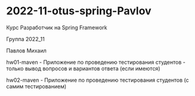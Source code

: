 # 2022-11-otus-spring-Pavlov

Курс Разработчик на Spring Framework

Группа 2022_11

Павлов Михаил

hw01-maven - Приложение по проведению тестирования студентов - только вывод вопросов и вариантов ответа (если имеются)

hw02-maven - Приложение по проведению тестирования студентов (с самим тестированием)